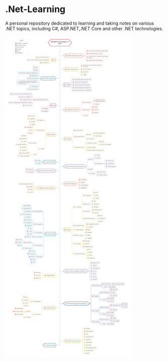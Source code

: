 # .Net-Learning

A personal repository dedicated to learning and taking notes on various .NET topics, including C#, ASP.NET,.NET Core and other .NET technologies.

![Alt text](https://github.com/asmaamohamed22/.NET-Learning-Notes/blob/main/aspnetcore-developer-roadmap.png)
